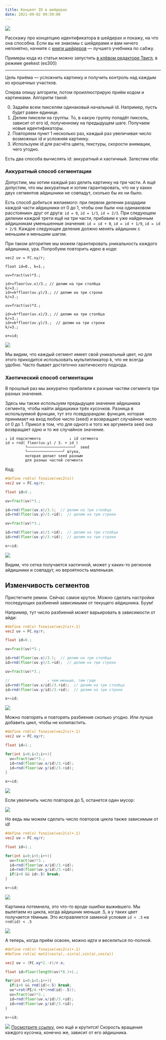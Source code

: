 ```yaml
---
title: Концепт ID в шейдерах
date: 2021-09-02 09:59:00
---
```


![](/assets/media/2021-09-03-10-49-32.png)

Расскажу про концепцию идентификатора в шейдерах и покажу, на что она способна. Если вы не знакомы с шейдерами и вам ничего непонятно, начните с [книги шейдеров](https://thebookofshaders.com/) — лучшего учебника по сабжу.

Примеры кода из статьи можно запустить [в клёвом редакторе Твигл](https://bit.ly/3Jl0Gdj), в режиме geekest (es300)

***

Цель приёма — усложнить картинку и получить контроль над каждым из крошечных участков.

Сперва опишу алгоритм, потом проиллюстрирую приём кодом и картинками. Алгоритм такой:

0. Задаём всем пикселям одинаковый начальный id. Например, пусть будет равен единице.
1. Делим пиксели на группы. То, в какую группу попадёт пиксель, зависит от его id, полученному на предыдущем шаге. Получаем новые идентификаторы.
3. Повторяем пункт 1 несколько раз, каждый раз увеличивая число возможных id и усложняя картинку.
4. Используем id для расчёта цвета, текстуры, скорости анимации, чего угодно.

Есть два способа вычислять id: аккуратный и хаотичный. Затестим оба:

### Аккуратный способ сегментации

Допустим, мы хотим каждый раз делить картинку на три части. А ещё допустим, что мы аккуратные и хотим гарантировать, что ни у каких двух сегментов айдишники не совпадут, сколько бы их ни было.

Есть способ добиться желаемого: при первом делении раздадим каждой части айдишники от 0 до 1, чтобы они были «на одинаковом расстоянии» друг от друга:  `id = 0`, `id = 1/3`, `id = 2/3`. При следующем делении каждой трети ещё на три части, прибавим к уже найденным айдишникам уменьшенные значения: `id = id + 0`, `id = id + 1/9`, `id = id + 2/9`.
Каждое следующее деление должно менять айдишник с меньшим и меньшим шагом.

При таком алгоритме мы можем гарантировать уникальность каждого айдишника, ура. Попробуем повторить идею в коде:

```
vec2 uv = FC.xy/r;

float id=0., k=1.;

uv=fract(uv)*3.;

id+=floor(uv.x)/3.; // делим на три столбца
k/=3.;
id+=k*floor(uv.y)/3.; // делим на три строки
k/=3.;

uv=fract(uv)*3.;

id+=k*floor(uv.x)/3.; // делим на три столбца
k/=3.;
id+=k*floor(uv.y)/3.;  // делим на три строки
k/=3.;

o+=id;
```
![](/assets/media/2021-09-02-12-03-24.png)

Мы видим, что каждый сегмент имеет свой уникальный цвет, но для этого приходится использовать мультипликатор k, что не всегда удобно. Часто бывает достаточно хаотического подхода.

### Хаотический способ сегментации

В прошлый раз мы аккуратно прибаляли к разным частям сегмента три разных значения.

Здесь мы также используем предыдущее значение айдишника сегмента, чтобы найти айдишкики трёх кусочков. Разница в используемой функции, тут это псевдорандом: функция, которая принимает на вход любое число (seed) и возвращает случайное число от 0 до 1. Прикол в том, что для одного и того же аргумента seed она возвращает одно и то же случайное значение.

```
↓ id подсегмента             ↓ id сегмента
id = rnd( floor(uv.y) / 3. + id )
         └─────────────────────┘  seed
         └────────────────┘ штука,
         которая делает seed разным
         для разных частей сегмента
```
Код:

```glsl
#define rnd(x) fsnoise(vec2(x))
vec2 uv = FC.xy/r;

float id=0.;

uv=fract(uv)*3.;

id=rnd(floor(uv.x)/3.);  // делим на три столбца
id=rnd(floor(uv.y)/3.+id);  // делим на три строки

uv=fract(uv)*3.;

id=rnd(floor(uv.x)/3.+id);  // делим на три столбца
id=rnd(floor(uv.y)/3.+id);  // делим на три строки

o+=id;
```
![](/assets/media/2021-09-02-12-10-49.png)

Видим, что сетка получается хаотичной, может у каких-то регионов айдишники и совпадут, но вероятность маленькая.


## Изменчивость сегментов

Пристегните ремни. Сейчас самое крутое. Можно сделать настройки последующих разбиений зависимыми от текущего айдишника. Буум!

Например, тут число разбиений может варьировать в зависимости от айди:

```glsl
#define rnd(x) fsnoise(vec2(x)+.1)
vec2 uv = FC.xy/r;

float id=0.;

uv=fract(uv)*3.;

id=rnd(floor(uv.x)/3.);  // делим на три столбца
id=rnd(floor(uv.y)/3.+id);  // делим на три строки

uv=fract(uv)*3.;

//                 ↓ чем меньше, тем гуще
id=rnd(floor(uv.x/id)/3.+id);  // делим на три столбца
id=rnd(floor(uv.y/id)/3.+id);  // делим на три строки

o+=id;
```
![](/assets/media/2021-09-03-10-23-52.png)

Можно повторять и повторять разбиение сколько угодно. Или лучше добавить цикл, чтобы не копипастить.

```glsl
#define rnd(x) fsnoise(vec2(x)+.1)
vec2 uv = FC.xy/r;

float id=1.;

for(int i=0;i<3;i++){
  uv=fract(uv)*3.;
  id=rnd(floor(uv.x/id)/3.+id);
  id=rnd(floor(uv.y/id)/3.+id);
}

o+=id;
```
![](/assets/media/2021-09-03-10-28-11.png)

Если увеличить число повторов до 5, останется один мусор:

![](/assets/media/2021-09-03-10-29-17.png)

Но ведь мы можем сделать число повторов цикла также зависимым от id!

```glsl
#define rnd(x) fsnoise(vec2(x)+.1)
vec2 uv = FC.xy/r;

float id=1.;

for(int i=0;i<5;i++){
  uv=fract(uv)*3.;
  id=rnd(floor(uv.x/id)/3.+id);
  id=rnd(floor(uv.y/id)/3.+id);
  if(i>0 && id<.5) break;
}

o+=id;
```
![](/assets/media/2021-09-03-10-31-37.png)

Картинка потемнела, это что-то вроде ошибки выжившего. Мы вылетаем из цикла, когда айдишник меньше .5, а у таких цвет получается тёмным. Это исправляется заменой условия `id < .5` на `rnd(id) < .5`

![](/assets/media/2021-09-03-10-33-51.png)

А теперь, когда приём освоен, можно идти и веселиться по-полной.

```glsl
#define rnd(x) fsnoise(vec2(x)+.1)
#define rot(a) mat2(cos(a),-sin(a),sin(a),cos(a))

vec2 uv = (FC.xy*2.-r)/r.x;

float id=floor(length(uv)*8.)+1.;

for(int i=0;i<5;i++){
  if(i>0 && rnd(id)<.5) break;
  uv*=rot(PI/4.+t*(rnd(id)-.5));
  uv=fract(uv)*3.;
  id=rnd(floor(uv.x/id)/3.+id);
  id=rnd(floor(uv.y/id)/3.+id);
}

o+=id;
```

![](/assets/media/2021-09-03-10-49-32.png)
[Посмотрите ссылку](https://bit.ly/3BE99o9), оно ещё и крутится! Скорость вращения каждого кусочка, конечно же, зависит от его айдишника.